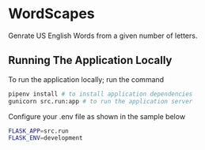 # WordScapes

Genrate US English Words from a given number of letters.

## Running The Application Locally

To run the application locally; run the command

```bash
pipenv install # to install application dependencies
gunicorn src.run:app # to run the application server
```

Configure your .env file as shown in the sample below

```bash
FLASK_APP=src.run
FLASK_ENV=development
```
